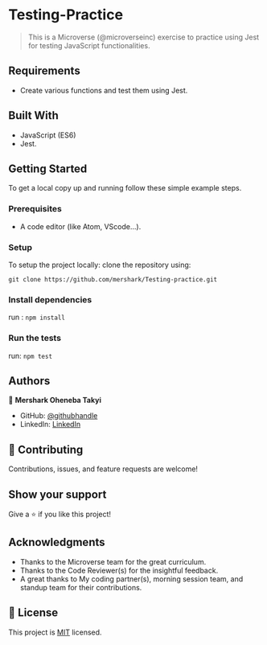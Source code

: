 # Testing-Practice

> This is a Microverse (@microverseinc) exercise to practice using Jest for testing JavaScript functionalities.

## Requirements

- Create various functions and test them using Jest.

## Built With

- JavaScript (ES6)
- Jest.


## Getting Started

To get a local copy up and running follow these simple example steps.

### Prerequisites

- A code editor (like Atom, VScode...).

### Setup

To setup the project locally: clone the repository using:
```
git clone https://github.com/mershark/Testing-practice.git
```
### Install dependencies

run : `npm install`

### Run the tests

run: `npm test`

## Authors

👤 **Mershark Oheneba Takyi**

- GitHub: [@githubhandle](https://github.com/mershark)
- LinkedIn: [LinkedIn](https://www.linkedin.com/in/mershark/)


## 🤝 Contributing

Contributions, issues, and feature requests are welcome!

## Show your support

Give a ⭐️ if you like this project!

## Acknowledgments

- Thanks to the Microverse team for the great curriculum.
- Thanks to the Code Reviewer(s) for the insightful feedback.
- A great thanks to My coding partner(s), morning session team, and standup team for their contributions.

## 📝 License

This project is [MIT](./MIT.md) licensed.
